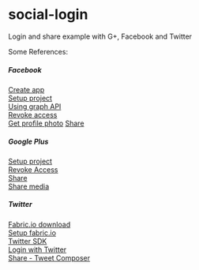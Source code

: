 # social-login
Login and share example with G+, Facebook and Twitter

Some References:

##### Facebook

[Create app](https://developers.facebook.com/quickstarts/501901813305584/?platform=android)  
[Setup project](https://developers.facebook.com/docs/android/getting-started)  
[Using graph API](https://developers.facebook.com/docs/android/graph)  
[Revoke access](https://developers.facebook.com/docs/facebook-login/permissions/v2.3#reference)  
[Get profile photo](https://developers.facebook.com/docs/graph-api/reference/user/picture/)
[Share](https://developers.facebook.com/docs/sharing/android)


##### Google Plus

[Setup project](https://developers.google.com/+/mobile/android/getting-started)  
[Revoke Access](https://developers.google.com/identity/sign-in/android/disconnect)   
[Share](https://developers.google.com/+/mobile/android/share/)    
[Share media](https://developers.google.com/+/mobile/android/share/media)   


##### Twitter

[Fabric.io download](https://fabric.io/downloads)    
[Setup fabric.io](http://docs.fabric.io/android/fabric/integration.html)    
[Twitter SDK](http://docs.fabric.io/android/twitter/twitter.html#set-up-kit)    
[Login with Twitter](http://docs.fabric.io/android/twitter/authentication.html#log-in-with-twitter)    
[Share - Tweet Composer](http://docs.fabric.io/android/twitter/compose-tweets.html)    

